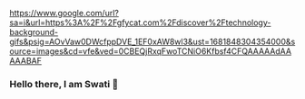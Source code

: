https://www.google.com/url?sa=i&url=https%3A%2F%2Fgfycat.com%2Fdiscover%2Ftechnology-background-gifs&psig=AOvVaw0DWcfppDVE_1EF0xAW8wl3&ust=1681848304354000&source=images&cd=vfe&ved=0CBEQjRxqFwoTCNiO6Kfbsf4CFQAAAAAdAAAAABAF

### Hello there, I am Swati 👋

<!--
**shhotie/shhotie** is a ✨ _special_ ✨ repository because its `README.md` (this file) appears on your GitHub profile.

Here are some ideas to get you started:

- 🔭 I’m currently working on ...
- 🌱 I’m currently learning ...
- 👯 I’m looking to collaborate on ...
- 🤔 I’m looking for help with ...
- 💬 Ask me about ...
- 📫 How to reach me: ...
- 😄 Pronouns: ...
- ⚡ Fun fact: ...
-->
